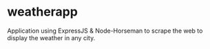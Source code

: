 # weatherapp

Application using ExpressJS & Node-Horseman to scrape the web to display the weather in any city. 
